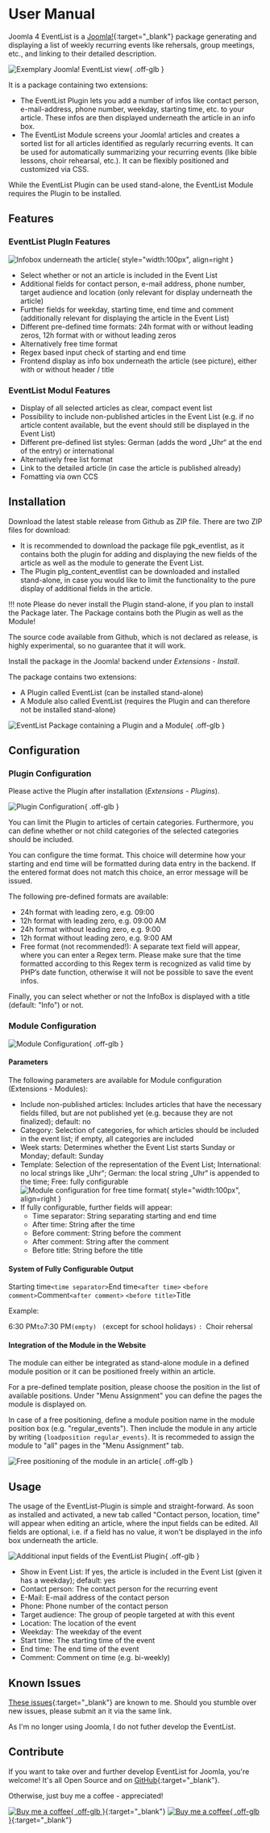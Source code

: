# User Manual

Joomla 4 EventList is a [Joomla!](https://www.joomla.org){:target="_blank"} package generating and displaying a list of weekly recurring events like rehersals, group meetings, etc., and linking to their detailed description.

![Exemplary Joomla! EventList view](assets/images/Portfolio_EventList.png){ .off-glb }

It is a package containing two extensions:

- The EventList Plugin lets you add a number of infos like contact person, e-mail-address, phone number, weekday, starting time, etc. to your article. These infos are then displayed underneath the article in an info box.
- The EventList Module screens your Joomla! articles and creates a sorted list for all articles identified as regularly recurring events. It can be used for automatically summarizing your recurring events (like bible lessons, choir rehearsal, etc.). It can be flexibly positioned and customized via CSS. 

While the EventList Plugin can be used stand-alone, the EventList Module requires the Plugin to be installed.

## Features

### EventList PlugIn Features

![Infobox underneath the article](assets/images/EventList_Plugin_Ausgabe.png){ style="width:100px", align=right }

- Select whether or not an article is included in the Event List
- Additional fields for contact person, e-mail address, phone number, target audience and location (only relevant for display underneath the article)
- Further fields for weekday, starting time, end time and comment (additionally relevant for displaying the article in the Event List)
- Different pre-defined time formats: 24h format with or without leading zeros, 12h format with or without leading zeros
- Alternatively free time format
- Regex based input check of starting and end time
- Frontend display as info box underneath the article (see picture), either with or without header / title

### EventList Modul Features

- Display of all selected articles as clear, compact event list
- Possibility to include non-published articles in the Event List (e.g. if no article content available, but the event should still be displayed in the Event List)
- Different pre-defined list styles: German (adds the word „Uhr“ at the end of the entry) or international
- Alternatively free list format
- Link to the detailed article (in case the article is published already)
- Fomatting via own CCS

## Installation

Download the latest stable release from Github as ZIP file. There are two ZIP files for download:

- It is recommended to download the package file pgk_eventlist, as it contains both the plugin for adding and displaying the new fields of the article as well as the module to generate the Event List.
- The Plugin plg_content_eventlist can be downloaded and installed stand-alone, in case you would like to limit the functionality to the pure display of additional fields in the article.

!!! note
    Please do never install the Plugin stand-alone, if you plan to install the Package later. The Package contains both the Plugin as well as the Module!

The source code available from Github, which is not declared as release, is highly experimental, so no guarantee that it will work.

Install the package in the Joomla! backend under *Extensions - Install*.

The package contains two extensions:

- A Plugin called EventList (can be installed stand-alone)
- A Module also called EventList (requires the Plugin and can therefore not be installed stand-alone)

![EventList Package containing a Plugin and a Module](assets/images/EventList_Installation_Erweiterungen.png){ .off-glb }

## Configuration

### Plugin Configuration

Please active the Plugin after installation (*Extensions - Plugins*).

![Plugin Configuration](assets/images/EventList_Plugin_Konfiguration.png){ .off-glb }

You can limit the Plugin to articles of certain categories. Furthermore, you can define whether or not child categories of the selected categories should be included.

You can configure the time format. This choice will determine how your starting and end time will be formatted during data entry in the backend. If the entered format does not match this choice, an error message will be issued.

The following pre-defined formats are available:

- 24h format with leading zero, e.g. 09:00
- 12h format with leading zero, e.g. 09:00 AM
- 24h format without leading zero, e.g. 9:00
- 12h format without leading zero, e.g. 9:00 AM
- Free format (not recommended!): A separate text field will appear, where you can enter a Regex term. Please make sure that the time formatted according to this Regex term is recognized as valid time by PHP’s date function, otherwise it will not be possible to save the event infos.

Finally, you can select whether or not the InfoBox is displayed with a title (default: "Info") or not.

### Module Configuration

![Module Configuration](assets/images/EventList_Modul_Konfiguration.png){ .off-glb }

#### Parameters

The following parameters are available for Module configuration (Extensions - Modules):

- Include non-published articles: Includes articles that have the necessary fields filled, but are not published yet (e.g. because they are not finalized); default: no
- Category: Selection of categories, for which articles should be included in the event list; if empty, all categories are included
- Week starts: Determines whether the Event List starts Sunday or Monday; default: Sunday
- Template: Selection of the representation of the Event List; International: no local strings like „Uhr“; German: the local string „Uhr“ is appended to the time; Free: fully configurable
![Module configuration for free time format](assets/images/Eventlist_Modul_Konfiguration_FreiesTemplate.png){ style="width:100px", align=right }
- If fully configurable, further fields will appear:
    - Time separator: String separating starting and end time
    - After time: String after the time
    - Before comment: String before the comment
    - After comment: String after the comment
    - Before title: String before the title

#### System of Fully Configurable Output

Starting time`<time separator>`End time`<after time>` `<before comment>`Comment`<after comment>` `<before title>`Title

Example:

6:30 PM` to `7:30 PM`(empty)` ` (`except for school holidays`)` `: `Choir rehersal

#### Integration of the Module in the Website

The module can either be integrated as stand-alone module in a defined module position or it can be positioned freely within an article.

For a pre-defined template position, please choose the position in the list of available positions. Under "Menu Assignment" you can define the pages the module is displayed on.

In case of a free positioning, define a module position name in the module position box (e.g. "regular_events"). Then include the module in any article by writing `{loadposition regular_events}`. It is recommeded to assign the module to "all" pages in the "Menu Assignment" tab.

![Free positioning of the module in an article](assets/images/Eventlist_Modul_Konfiguration_FreiePositionierung.png){ .off-glb }

## Usage

The usage of the EventList-Plugin is simple and straight-forward. As soon as installed and activated, a new tab called "Contact person, location, time" will appear when editing an article, where the input fields can be edited. All fields are optional, i.e. if a field has no value, it won't be displayed in the info box underneath the article.

![Additional input fields of the EventList Plugin](assets/images/Eventlist_Plugin_Eingabe.png){ .off-glb }

- Show in Event List: If yes, the article is included in the Event List (given it has a weekday); default: yes
- Contact person: The contact person for the recurring event
- E-Mail: E-mail address of the contact person
- Phone: Phone number of the contact person
- Target audience: The group of people targeted at with this event
- Location: The location of the event
- Weekday: The weekday of the event
- Start time: The starting time of the event
- End time: The end time of the event
- Comment: Comment on time (e.g. bi-weekly)

## Known Issues

[These issues](https://github.com/UlricusR/joomla4-eventlist/issues){:target="_blank"} are known to me. Should you stumble over new issues, please submit an it via the same link.

As I'm no longer using Joomla, I do not futher develop the EventList.

## Contribute

If you want to take over and further develop EventList for Joomla, you're welcome! It's all Open Source and on [GitHub](https://github.com/UlricusR/joomla4-eventlist){:target="_blank"}.

Otherwise, just buy me a coffee - appreciated!

[![Buy me a coffee](assets/images/buymeacoffee_darkbackground.png#only-dark){ .off-glb }](https://www.buymeacoffee.com/ulricus){:target="_blank"}
[![Buy me a coffee](assets/images/buymeacoffee_lightbackground.png#only-light){ .off-glb }](https://www.buymeacoffee.com/ulricus){:target="_blank"}
